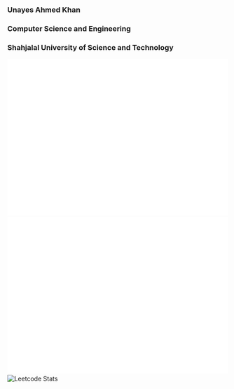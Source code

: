 ### Unayes Ahmed Khan
### Computer Science and Engineering
### Shahjalal University of Science and Technology

<!--
**Unayes09/Unayes09** is a ✨ _special_ ✨ repository because its `README.md` (this file) appears on your GitHub profile.

Here are some ideas to get you started:

- 🔭 I’m currently working on ...
- 🌱 I’m currently learning ...
- 👯 I’m looking to collaborate on ...
- 🤔 I’m looking for help with ...
- 💬 Ask me about ...
- 📫 How to reach me: ...
- 😄 Pronouns: ...
- ⚡ Fun fact: ...
-->
![](https://raw.githubusercontent.com/Unayes09/CF/main/output/light_card.svg#gh-dark-mode-only)
![](https://raw.githubusercontent.com/Unayes09/CF/main/output/light_card.svg)
![Leetcode Stats](https://leetcard.Unayes09/Unayes09)

